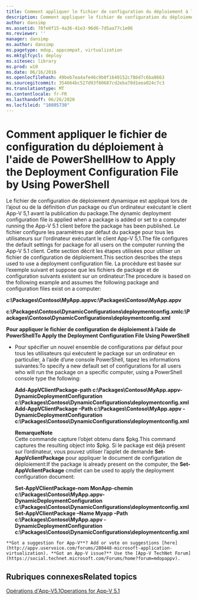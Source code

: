 ```yaml
---
title: Comment appliquer le fichier de configuration du déploiement à l'aide de PowerShell
description: Comment appliquer le fichier de configuration du déploiement à l'aide de PowerShell
author: dansimp
ms.assetid: 78fe0f15-4a36-41e3-96d6-7d5aa77c1e06
ms.reviewer: ''
manager: dansimp
ms.author: dansimp
ms.pagetype: mdop, appcompat, virtualization
ms.mktglfcycl: deploy
ms.sitesec: library
ms.prod: w10
ms.date: 06/16/2016
ms.openlocfilehash: 49beb7ea4afe46c9b0f1640152c786d7c6ba8663
ms.sourcegitcommit: 354664bc527d93f80687cd2eba70d1eea024c7c3
ms.translationtype: MT
ms.contentlocale: fr-FR
ms.lasthandoff: 06/26/2020
ms.locfileid: "10805730"
---
```

# <span data-ttu-id="ad24f-103">Comment appliquer le fichier de configuration du déploiement à l'aide de PowerShell</span><span class="sxs-lookup"><span data-stu-id="ad24f-103">How to Apply the Deployment Configuration File by Using PowerShell</span></span>


<span data-ttu-id="ad24f-104">Le fichier de configuration de déploiement dynamique est appliqué lors de l’ajout ou de la définition d’un package ou d’un ordinateur exécutant le client App-V 5,1 avant la publication du package.</span><span class="sxs-lookup"><span data-stu-id="ad24f-104">The dynamic deployment configuration file is applied when a package is added or set to a computer running the App-V 5.1 client before the package has been published.</span></span> <span data-ttu-id="ad24f-105">Le fichier configure les paramètres par défaut du package pour tous les utilisateurs sur l’ordinateur exécutant le client App-V 5,1.</span><span class="sxs-lookup"><span data-stu-id="ad24f-105">The file configures the default settings for package for all users on the computer running the App-V 5.1 client.</span></span> <span data-ttu-id="ad24f-106">Cette section décrit les étapes utilisées pour utiliser un fichier de configuration de déploiement.</span><span class="sxs-lookup"><span data-stu-id="ad24f-106">This section describes the steps used to use a deployment configuration file.</span></span> <span data-ttu-id="ad24f-107">La procédure est basée sur l’exemple suivant et suppose que les fichiers de package et de configuration suivants existent sur un ordinateur:</span><span class="sxs-lookup"><span data-stu-id="ad24f-107">The procedure is based on the following example and assumes the following package and configuration files exist on a computer:</span></span>

**<span data-ttu-id="ad24f-108">c:\\Packages\\Contoso\\MyApp.appv</span><span class="sxs-lookup"><span data-stu-id="ad24f-108">c:\\Packages\\Contoso\\MyApp.appv</span></span>**

**<span data-ttu-id="ad24f-109">c:\\Packages\\Contoso\\DynamicConfigurations\\deploymentconfig.xml</span><span class="sxs-lookup"><span data-stu-id="ad24f-109">c:\\Packages\\Contoso\\DynamicConfigurations\\deploymentconfig.xml</span></span>**

**<span data-ttu-id="ad24f-110">Pour appliquer le fichier de configuration de déploiement à l’aide de PowerShell</span><span class="sxs-lookup"><span data-stu-id="ad24f-110">To Apply the Deployment Configuration File Using PowerShell</span></span>**

-   <span data-ttu-id="ad24f-111">Pour spécifier un nouvel ensemble de configurations par défaut pour tous les utilisateurs qui exécutent le package sur un ordinateur en particulier, à l’aide d’une console PowerShell, tapez les informations suivantes:</span><span class="sxs-lookup"><span data-stu-id="ad24f-111">To specify a new default set of configurations for all users who will run the package on a specific computer, using a PowerShell console type the following:</span></span>

    **<span data-ttu-id="ad24f-112">Add-AppVClientPackage-path c:\\Packages\\Contoso\\MyApp.appv-DynamicDeploymentConfiguration c:\\Packages\\Contoso\\DynamicConfigurations\\deploymentconfig.xml</span><span class="sxs-lookup"><span data-stu-id="ad24f-112">Add-AppVClientPackage –Path c:\\Packages\\Contoso\\MyApp.appv -DynamicDeploymentConfiguration c:\\Packages\\Contoso\\DynamicConfigurations\\deploymentconfig.xml</span></span>**

    **<span data-ttu-id="ad24f-113">Remarque</span><span class="sxs-lookup"><span data-stu-id="ad24f-113">Note</span></span>**  
    <span data-ttu-id="ad24f-114">Cette commande capture l’objet obtenu dans $pkg.</span><span class="sxs-lookup"><span data-stu-id="ad24f-114">This command captures the resulting object into $pkg.</span></span> <span data-ttu-id="ad24f-115">Si le package est déjà présent sur l’ordinateur, vous pouvez utiliser l’applet de demande **Set-AppVclientPackage** pour appliquer le document de configuration de déploiement:</span><span class="sxs-lookup"><span data-stu-id="ad24f-115">If the package is already present on the computer, the **Set-AppVclientPackage** cmdlet can be used to apply the deployment configuration document:</span></span>

    **<span data-ttu-id="ad24f-116">Set-AppVClientPackage-nom MonApp-chemin c:\\Packages\\Contoso\\MyApp.appv-DynamicDeploymentConfiguration c:\\Packages\\Contoso\\DynamicConfigurations\\deploymentconfig.xml</span><span class="sxs-lookup"><span data-stu-id="ad24f-116">Set-AppVClientPackage –Name Myapp –Path c:\\Packages\\Contoso\\MyApp.appv -DynamicDeploymentConfiguration c:\\Packages\\Contoso\\DynamicConfigurations\\deploymentconfig.xml</span></span>**



~~~
**Got a suggestion for App-V**? Add or vote on suggestions [here](http://appv.uservoice.com/forums/280448-microsoft-application-virtualization). **Got an App-V issue?** Use the [App-V TechNet Forum](https://social.technet.microsoft.com/Forums/home?forum=mdopappv).
~~~

## <span data-ttu-id="ad24f-117">Rubriques connexes</span><span class="sxs-lookup"><span data-stu-id="ad24f-117">Related topics</span></span>


[<span data-ttu-id="ad24f-118">Opérations d'App-V5.1</span><span class="sxs-lookup"><span data-stu-id="ad24f-118">Operations for App-V 5.1</span></span>](operations-for-app-v-51.md)









